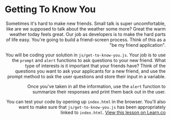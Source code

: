 # Getting To Know You

<igm src="https://s3.amazonaws.com/after-school-assets/giphy-1.gif" hspace="10" width="300" align="right">

Sometimes it's hard to make new friends. Small talk is super uncomfortable, like are we supposed to talk about the weather some more? Great the warm weather today feels great. Our job as developers is to make the hard parts of life easy. You're going to build a friend-screen process. Think of this as a "be my friend application".

You will be coding your solution in `js/get-to-know-you.js`. Your job is to use the `prompt` and `alert` functions to ask questions to your new friend. What type of interests is it important that your friends have? Think of the questions you want to ask your applicants for a new friend, and use the prompt method to ask the user questions and store their input in a variable.

Once you've taken in all the information, use the `alert` function to summarize their responses and print them back out in the user.

You can test your code by opening up `index.html` in the browser. You'll also want to make sure that `js/get-to-know-you.js` has been appropriately linked to `index.html`.
<a href='https://learn.co/lessons/hs-intro-web-design-prompt-to-do' data-visibility='hidden'>View this lesson on Learn.co</a>

